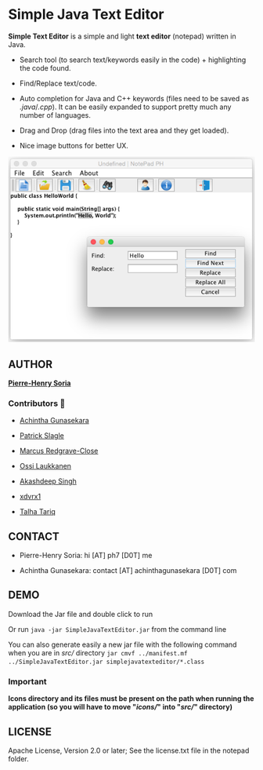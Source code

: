 # Simple Java Text Editor

**Simple Text Editor** is a simple and light **text editor** (notepad) written in Java.




* Search tool (to search text/keywords easily in the code) + highlighting the code found.

* Find/Replace text/code.

* Auto completion for Java and C++ keywords (files need to be saved as *.java*/*.cpp*). It can be easily expanded to support pretty much any number of languages.

* Drag and Drop (drag files into the text area and they get loaded).

* Nice image buttons for better UX.


![Example Java Text Editor](Screenshots/find-replace-word-in-java-text-editor.png)


## AUTHOR

**[Pierre-Henry Soria](http://pierrehenry.be)**


### Contributors 🏅

* [Achintha Gunasekara](https://github.com/achinthagunasekara)

* [Patrick Slagle](https://github.com/patrick-slagle)

* [Marcus Redgrave-Close](https://github.com/marcusjrc)

* [Ossi Laukkanen](https://github.com/Fitoh)

* [Akashdeep Singh](https://github.com/akashdeepsingh9988)

* [xdvrx1](https://github.com/xdvrx1)

* [Talha Tariq](https://github.com/TT-talhatariq)

## CONTACT

* Pierre-Henry Soria: hi [AT] ph7 [D0T] me

* Achintha Gunasekara: contact [AT] achinthagunasekara [D0T] com


## DEMO

Download the Jar file and double click to run

Or run `java -jar SimpleJavaTextEditor.jar` from the command line

You can also generate easily a new jar file with the following command when you are in *src/* directory `jar cmvf ../manifest.mf ../SimpleJavaTextEditor.jar simplejavatexteditor/*.class`


### Important

**Icons directory and its files must be present on the path when running the application (so you will have to move "*icons/*" into "*src/*" directory)**


## LICENSE

Apache License, Version 2.0 or later; See the license.txt file in the notepad folder.
